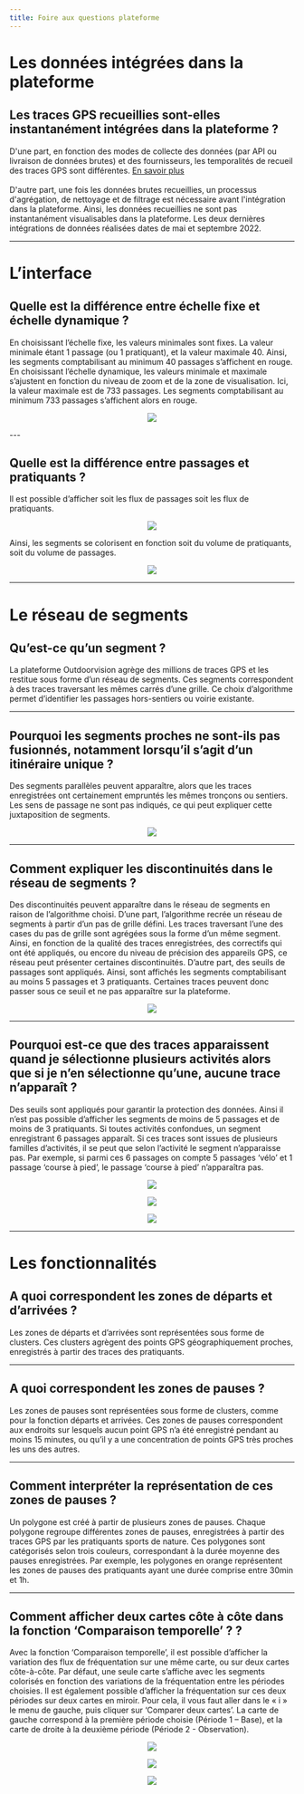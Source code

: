 ```yaml
---
title: Foire aux questions plateforme
---
```


# Les données intégrées dans la plateforme

## Les traces GPS recueillies sont-elles instantanément intégrées dans la plateforme&nbsp;?
D'une part, en fonction des modes de collecte des données (par API ou livraison de données brutes) et des fournisseurs, les temporalités de recueil des traces GPS sont différentes. [En savoir plus](/partenaires) <br>
 <br>
D'autre part, une fois les données brutes recueillies, un processus d'agrégation, de nettoyage et de filtrage est nécessaire avant l'intégration dans la plateforme. 
Ainsi, les données recueillies ne sont pas instantanément visualisables dans la plateforme. Les deux dernières intégrations de données réalisées dates de mai et septembre 2022.

---

# L’interface

## Quelle est la différence entre échelle fixe et échelle dynamique&nbsp;?
En choisissant l’échelle fixe, les valeurs minimales sont fixes. La valeur minimale étant 1 passage (ou 1 pratiquant), et la valeur maximale 40. Ainsi, les segments comptabilisant au minimum 40 passages s’affichent en rouge. En choisissant l’échelle dynamique, les valeurs minimale et maximale s’ajustent en fonction du niveau de zoom et de la zone de visualisation. Ici, la valeur maximale est de 733 passages. Les segments comptabilisant au minimum 733 passages s’affichent alors en rouge.
<p align="center">
<img src="/medias/faq-plateforme/Echelle.jpg">
</p>
---

## Quelle est la différence entre passages et pratiquants&nbsp;? 
Il est possible d’afficher soit les flux de passages soit les flux de pratiquants.
<p align="center">  <img src="/medias/faq-plateforme/Unite.jpg"></p>
Ainsi, les segments se colorisent en fonction soit du volume de pratiquants, soit du volume de passages.
<p align="center">
<img src="/medias/faq-plateforme/Unite2.jpg">
</p>

---

# Le réseau de segments

## Qu’est-ce qu’un segment&nbsp;?
La plateforme Outdoorvision agrège des millions de traces GPS et les restitue sous forme d’un réseau de segments. Ces segments correspondent à des traces traversant les mêmes carrés d’une grille. Ce choix d’algorithme permet d’identifier les passages hors-sentiers ou voirie existante. 

---

## Pourquoi les segments proches ne sont-ils pas fusionnés, notamment lorsqu’il s’agit d’un itinéraire unique&nbsp;?
Des segments parallèles peuvent apparaître, alors que les traces enregistrées ont certainement empruntés les mêmes tronçons ou sentiers. Les sens de passage ne sont pas indiqués, ce qui peut expliquer cette juxtaposition de segments. 
<p align="center">
<img src="/medias/faq-plateforme/Segments.jpg">
</p>

---

## Comment expliquer les discontinuités dans le réseau de segments&nbsp;?
Des discontinuités peuvent apparaître dans le réseau de segments en raison de l’algorithme choisi. D’une part, l’algorithme recrée un réseau de segments à partir d’un pas de grille défini. Les traces traversant l’une des cases du pas de grille sont agrégées sous la forme d’un même segment. Ainsi, en fonction de la qualité des traces enregistrées, des correctifs qui ont été appliqués, ou encore du niveau de précision des appareils GPS, ce réseau peut présenter certaines discontinuités. D’autre part, des seuils de passages sont appliqués. Ainsi, sont affichés les segments comptabilisant au moins 5 passages et 3 pratiquants. Certaines traces peuvent donc passer sous ce seuil et ne pas apparaître sur la plateforme.
<p align="center">
<img src="/medias/faq-plateforme/Discontinuites.jpg">
</p>

---

## Pourquoi est-ce que des traces apparaissent quand je sélectionne plusieurs activités alors que si je n’en sélectionne qu’une, aucune trace n’apparaît&nbsp;?
Des seuils sont appliqués pour garantir la protection des données. Ainsi il n’est pas possible d’afficher les segments de moins de 5 passages et de moins de 3 pratiquants. Si toutes activités confondues, un segment enregistrant 6 passages apparaît. Si ces traces sont issues de plusieurs familles d’activités, il se peut que selon l’activité le segment n’apparaisse pas. Par exemple, si parmi ces 6 passages on compte 5 passages ‘vélo’ et 1 passage ‘course à pied’, le passage ‘course à pied’ n’apparaîtra pas.
<p align="center">
<img src="/medias/faq-plateforme/Seuil1.jpg">
</p>
<p align="center">
<img src="/medias/faq-plateforme/Seuil2.jpg">
</p>
<p align="center">
<img src="/medias/faq-plateforme/Seuil3.jpg">
</p>

---

# Les fonctionnalités

## A quoi correspondent les zones de départs et d’arrivées&nbsp;?
Les zones de départs et d’arrivées sont représentées sous forme de clusters. Ces clusters agrègent des points GPS géographiquement proches, enregistrés à partir des traces des pratiquants. 

---

## A quoi correspondent les zones de pauses&nbsp;?
Les zones de pauses sont représentées sous forme de clusters, comme pour la fonction départs et arrivées. Ces zones de pauses correspondent aux endroits sur lesquels aucun point GPS n’a été enregistré pendant au moins 15 minutes, ou qu’il y a une concentration de points GPS très proches les uns des autres. 

---

## Comment interpréter la représentation de ces zones de pauses&nbsp;?
Un polygone est créé à partir de plusieurs zones de pauses. Chaque polygone regroupe différentes zones de pauses, enregistrées à partir des traces GPS par les pratiquants sports de nature. Ces polygones sont catégorisés selon trois couleurs, correspondant à la durée moyenne des pauses enregistrées. Par exemple, les polygones en orange représentent les zones de pauses des pratiquants ayant une durée comprise entre 30min et 1h.

---

## Comment afficher deux cartes côte à côte dans la fonction ‘Comparaison temporelle’ ?&nbsp;?
Avec la fonction ‘Comparaison temporelle’, il est possible d’afficher la variation des flux de fréquentation sur une même carte, ou sur deux cartes côte-à-côte.
Par défaut, une seule carte s’affiche avec les segments colorisés en fonction des variations de la fréquentation entre les périodes choisies. Il est également possible d’afficher la fréquentation sur ces deux périodes sur deux cartes en miroir. Pour cela, il vous faut aller dans le « i » le menu de gauche, puis cliquer sur ‘Comparer deux cartes’. La carte de gauche correspond à la première période choisie (Période 1 – Base), et la carte de droite à la deuxième période (Période 2 - Observation).
<p align="center">
<img src="/medias/faqp-lateforme/Comparaisontemporelle.jpg">
</p>
<p align="center">
<img src="/medias/faqp-lateforme/Comparaisontemporelle2.jpg">
</p>
<p align="center">
<img src="/medias/faqp-lateforme/Comparaisontemporelle3.jpg">
</p>
